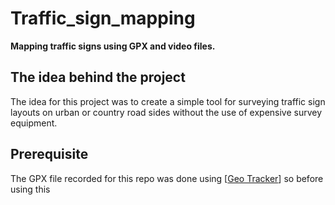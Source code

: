 # Traffic_sign_mapping
**Mapping traffic signs using GPX and video files.**
## The idea behind the project
The idea for this project was to create a simple tool for surveying traffic sign layouts on urban or country road sides without the use of expensive survey equipment. 
## Prerequisite
The GPX file recorded for this repo was done using [[Geo Tracker](https://play.google.com/store/apps/details?id=com.ilyabogdanovich.geotracker&hl=sr)] so before using this 
